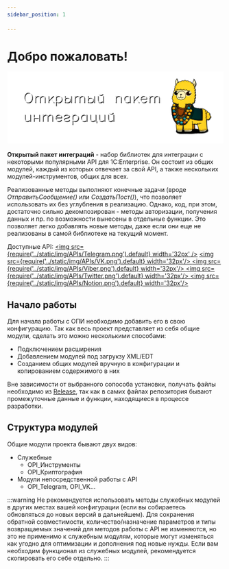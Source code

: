 ```yaml
---
sidebar_position: 1

---
```


# Добро пожаловать!

![OPI](../static/img/logo_long.png)

**Открытый пакет интеграций** - набор библиотек для интеграции с некоторыми популярными API для 1C:Enterprise. Он состоит из общих модулей, каждый из которых отвечает за свой API, а также нескольких модулей-инструментов, общих для всех. 

Реализованные методы выполняют конечные задачи (вроде *ОтправитьСообщение()* или *СоздатьПост()*), что позволяет использовать их без углубления в реализацию. Однако, код, при этом, достаточно сильно декомпозирован - методы авторизации, получения данных и пр. по возможности вынесены в отдельные функции. Это позволяет легко добавлять новые методы, даже если они еще не реализованы в самой библиотеке на текущий момент.

Доступные API:
<a href="/docs/Telegram/"> <img src={require('../static/img/APIs/Telegram.png').default} width='32px' /></a>
<a href="/docs/VK/"><img src={require('../static/img/APIs/VK.png').default} width='32px'/> </a>
<a href="/docs/Viber/"><img src={require('../static/img/APIs/Viber.png').default} width='32px'/> </a>
<a href="/docs/Twitter/"><img src={require('../static/img/APIs/Twitter.png').default} width='32px'/> </a>
<a href="/docs/Notion/"><img src={require('../static/img/APIs/Notion.png').default} width='32px'/> </a>

## Начало работы

Для начала работы с ОПИ необходимо добавить его в свою конфигурацию. Так как весь проект представляет из себя общие модули, сделать это можно несколькими способами:

- Подключением расширения
- Добавлением модулей под загрукзу XML/EDT
- Созданием общих модулей вручную в конфигурации и копированием содержимого в них

Вне зависимости от выбранного сопособа установки, получать файлы необходимо из [Release](https://github.com/Bayselonarrend/OpenIntegrations/releases), так как в самих файлах репозитория бывают промежуточные данные и функции, находящиеся в процессе разработки. 


## Структура модулей

Общие модули проекта бывают двух видов: 

- Служебные 
	- OPI_Инструменты
	- OPI_Криптография
- Модули непосредственной работы с API
	- OPI_Telegram, OPI_VK...
	
:::warning
Не рекомендуется использовать методы служебных модулей в других местах вашей конфигурации (если вы собираетесь обновляться до новых версий в дальнейшем). Для сохранения обратной совместимости, количество/назначение параметров и типы возвращаемых значений для методов работы с API не изменяются, но это не применимо к служебным модулям, которые могут изменяться как угодно для оптимизации и дополнения под новые нужды. Если вам необходим функционал из служебных модулей, рекомендуется скопировать его себе отдельно.
:::